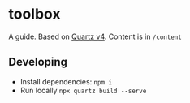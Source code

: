 # toolbox 

A guide. Based on [Quartz v4](https://quartz.jzhao.xyz). Content is in `/content`

## Developing
- Install dependencies: `npm i`
- Run locally `npx quartz build --serve`
